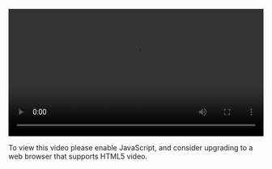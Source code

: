 <video controls="" style="width: 100%; display: block;"><source src="http://o86bpj665.bkt.clouddn.com/bianguaishou/9-1-idea.mp4" type="video/mp4"><p>To view this video please enable JavaScript, and consider upgrading to a web browser that supports HTML5 video.</p></video>
